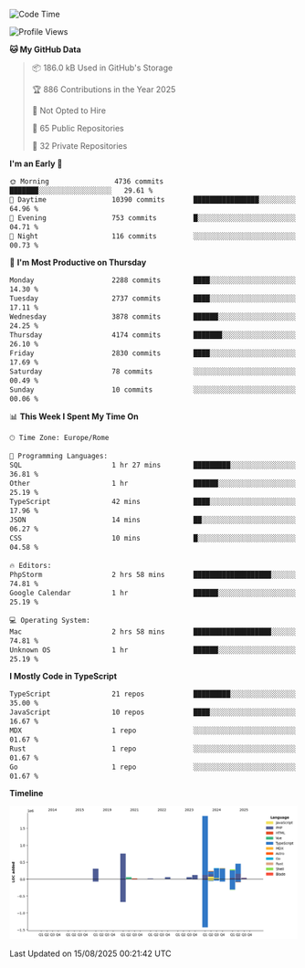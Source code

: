 <!--START_SECTION:waka-->
![Code Time](http://img.shields.io/badge/Code%20Time-6%2C152%20hrs%2011%20mins-blue)

![Profile Views](http://img.shields.io/badge/Profile%20Views-0-blue)

**🐱 My GitHub Data** 

> 📦 186.0 kB Used in GitHub's Storage 
 > 
> 🏆 886 Contributions in the Year 2025
 > 
> 🚫 Not Opted to Hire
 > 
> 📜 65 Public Repositories 
 > 
> 🔑 32 Private Repositories 
 > 
**I'm an Early 🐤** 

```text
🌞 Morning                4736 commits        ███████░░░░░░░░░░░░░░░░░░   29.61 % 
🌆 Daytime                10390 commits       ████████████████░░░░░░░░░   64.96 % 
🌃 Evening                753 commits         █░░░░░░░░░░░░░░░░░░░░░░░░   04.71 % 
🌙 Night                  116 commits         ░░░░░░░░░░░░░░░░░░░░░░░░░   00.73 % 
```
📅 **I'm Most Productive on Thursday** 

```text
Monday                   2288 commits        ████░░░░░░░░░░░░░░░░░░░░░   14.30 % 
Tuesday                  2737 commits        ████░░░░░░░░░░░░░░░░░░░░░   17.11 % 
Wednesday                3878 commits        ██████░░░░░░░░░░░░░░░░░░░   24.25 % 
Thursday                 4174 commits        ███████░░░░░░░░░░░░░░░░░░   26.10 % 
Friday                   2830 commits        ████░░░░░░░░░░░░░░░░░░░░░   17.69 % 
Saturday                 78 commits          ░░░░░░░░░░░░░░░░░░░░░░░░░   00.49 % 
Sunday                   10 commits          ░░░░░░░░░░░░░░░░░░░░░░░░░   00.06 % 
```


📊 **This Week I Spent My Time On** 

```text
🕑︎ Time Zone: Europe/Rome

💬 Programming Languages: 
SQL                      1 hr 27 mins        █████████░░░░░░░░░░░░░░░░   36.81 % 
Other                    1 hr                ██████░░░░░░░░░░░░░░░░░░░   25.19 % 
TypeScript               42 mins             ████░░░░░░░░░░░░░░░░░░░░░   17.96 % 
JSON                     14 mins             ██░░░░░░░░░░░░░░░░░░░░░░░   06.27 % 
CSS                      10 mins             █░░░░░░░░░░░░░░░░░░░░░░░░   04.58 % 

🔥 Editors: 
PhpStorm                 2 hrs 58 mins       ███████████████████░░░░░░   74.81 % 
Google Calendar          1 hr                ██████░░░░░░░░░░░░░░░░░░░   25.19 % 

💻 Operating System: 
Mac                      2 hrs 58 mins       ███████████████████░░░░░░   74.81 % 
Unknown OS               1 hr                ██████░░░░░░░░░░░░░░░░░░░   25.19 % 
```

**I Mostly Code in TypeScript** 

```text
TypeScript               21 repos            █████████░░░░░░░░░░░░░░░░   35.00 % 
JavaScript               10 repos            ████░░░░░░░░░░░░░░░░░░░░░   16.67 % 
MDX                      1 repo              ░░░░░░░░░░░░░░░░░░░░░░░░░   01.67 % 
Rust                     1 repo              ░░░░░░░░░░░░░░░░░░░░░░░░░   01.67 % 
Go                       1 repo              ░░░░░░░░░░░░░░░░░░░░░░░░░   01.67 % 
```



**Timeline**

![Lines of Code chart](https://raw.githubusercontent.com/frnwtr/frnwtr/main/assets/bar_graph.png)


 Last Updated on 15/08/2025 00:21:42 UTC
<!--END_SECTION:waka-->